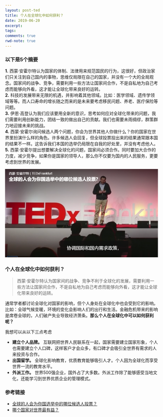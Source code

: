 ```yaml
---
layout: post-ted
title: 个人在全球化中如何获利？
date: 2019-06-20
excerpt:
tags: 
comments: true
rwd-note: true
---
```


### 以下是5个摘要
**1.** 西蒙·安霍尔特认为国家的体制、法律用来规范国民的行为，这很好，但政治家们只关注到自己国内的事物，思维仅局限在自己的国家，并没有一个大的全局观念。国家间的战争、竞争，需要利用一些方法让国家间合作，不是自私地为自己考虑而能够向外看，这才能让全球化带来良好的运转。  
**2.** 科技的发展带来无限的机遇，并影响着其他领域。比如：医学领域、遗传学领域等等。而人口寿命的增长随之而来的是未来要考虑移民问题、养老、医疗保险等问题。   
**3.** 伊恩·高登认为我们应该要用全新的意识，思考如何应对全球化带来的问题，我们需要利用创新能力，团结一致的做出自己的贡献。我们也需要未雨绸缪，群策群力地迎接未来的挑战。  
**4.** 西蒙·安霍尔询问候选人两个问题，你会为世界其他人你做什么？你的国家在世界里扮演什么样的角色。许多候选人会回复，但全球投票投出来的结果通常跟本国的结果不一样。这告诉我们本国的选举仍局限在自我的好处里，并没有考虑他人。   
**5.** 西蒙·安霍尔提出想要解决全球化的问题，国家间必须合作。同时要加大合作的力度，减少竞争，如果你是国家的领导人，那么你不仅要为国内的人民服务，更要考虑到世界的发展。

![ted16](/assets/img/ted16.PNG)


### 个人在全球化中如何获利？

> 西蒙·安霍尔特认为国家间的战争、竞争不利于全球化的发展，需要利用一些方法让国家间合作，不是自私地为自己考虑而能够向外看，这才能让全球化带来良好的运转。  

通常学者都讨论全球化对国家的影响，但个人身处在全球化中也会受到它的影响。比如：全球气候变暖，环境的变化会影响人们的出行和生活。金融危机带来的影响是席卷全球的，人们破产失业导致经济萧条。**那么个人在全球化中可以如何获利呢？** 

我想可以从以下三点考虑
- **建立个人品牌。** 互联网把世界人民联系在一起，国家需要建立国家形象，个人也需要建立个人口碑，这样客户才会众多，有口碑才会吸引全世界有需求的人来投资与合作。
- **出国留学。** 全球化影响教育，优质教育能够吸引人才。个人因为全球化而享受世界一流的教育水平。
- **外派工作。** 世界500强企业，国外占了大多数。外派工作除了能够感受当地文化，还能学习到世界优质企业的管理模式。


### 参考链接
- [全球的人会为你国选举中的哪位候选人投票？](https://www.ted.com/talks/ian_goldin_navigating_our_global_future/transcript?&language=zh-cn)
- [哪个国家对世界最有益？](http://open.163.com/movie/2014/12/V/6/MADP8B2Q7_MADPQS9V6.html)